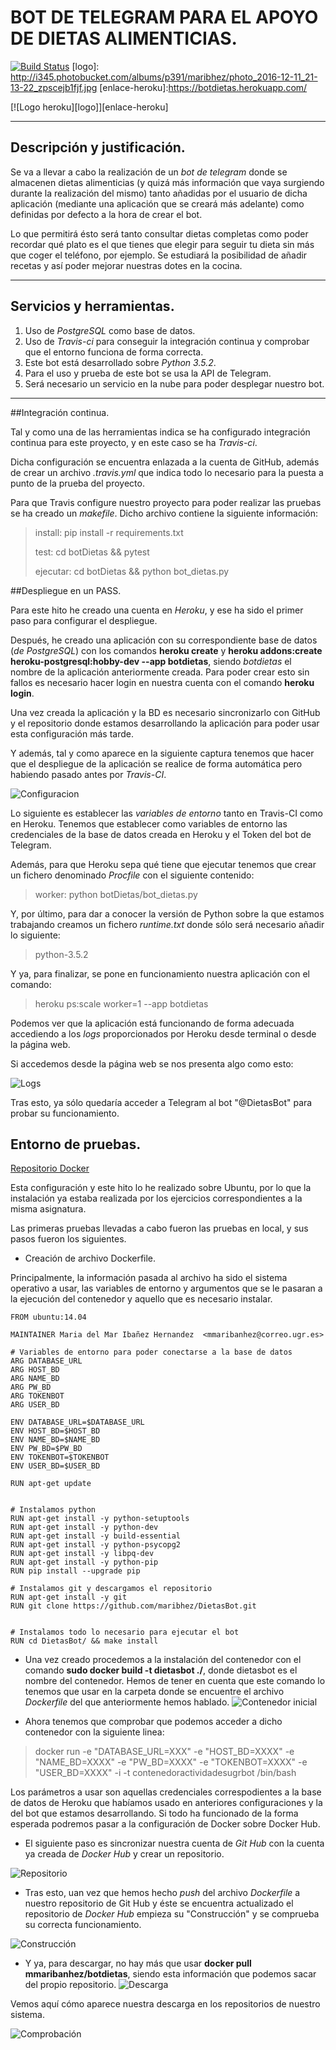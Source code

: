 # BOT DE TELEGRAM PARA EL APOYO DE DIETAS ALIMENTICIAS.

<!-- ![Sin titulo](https://travis-ci.org/maribhez/Infraestructura-Virtual-2016-2017.svg?branch=master) -->

[![Build Status](https://travis-ci.org/maribhez/DietasBot.svg?branch=master)](https://travis-ci.org/maribhez/DietasBot)
[logo]: http://i345.photobucket.com/albums/p391/maribhez/photo_2016-12-11_21-13-22_zpscejb1fjf.jpg
[enlace-heroku]:https://botdietas.herokuapp.com/

[![Logo heroku][logo]][enlace-heroku]

*****

## Descripción  y justificación.

Se va a llevar a cabo la realización de un *bot de telegram* donde se almacenen dietas alimenticias (y quizá más información que vaya surgiendo durante la realización del mismo) tanto añadidas por el usuario de dicha aplicación (mediante una aplicación que se creará más adelante) como definidas por defecto a la hora de crear el bot.

Lo que permitirá ésto será tanto consultar dietas completas como poder recordar qué plato es el que tienes que elegir para seguir tu dieta sin más que coger el teléfono, por ejemplo. Se estudiará la posibilidad de añadir recetas y así poder mejorar nuestras dotes en la cocina.

****

## Servicios y herramientas.

1. Uso de *PostgreSQL* como base de datos.
2. Uso de *Travis-ci* para conseguir la integración continua y comprobar que el entorno funciona de forma correcta.
3. Este bot está desarrollado sobre *Python 3.5.2*.
4. Para el uso y prueba de este bot se usa la API de Telegram.
5. Será necesario un servicio en la nube para poder desplegar nuestro bot.

****

##Integración continua.

Tal y como una de las herramientas indica se ha configurado integración continua para este proyecto, y en este caso se ha *Travis-ci*.

Dicha configuración se encuentra enlazada a la cuenta de GitHub, además de crear un archivo *.travis.yml* que indica todo lo necesario para la puesta a punto de la prueba del proyecto.

Para que Travis configure nuestro proyecto para poder realizar las pruebas se ha creado un *makefile*. Dicho archivo contiene la siguiente información:

>  install:
>  	pip install -r requirements.txt
>
>
>  test:
>  		cd botDietas && pytest
>
>  ejecutar:
>  	cd botDietas && python bot_dietas.py



##Despliegue en un PASS.

Para este hito he creado una cuenta en *Heroku*, y ese ha sido el primer paso para configurar el despliegue.

Después, he creado una aplicación con su correspondiente base de datos (*de PostgreSQL*) con los comandos **heroku create** y **heroku addons:create heroku-postgresql:hobby-dev --app botdietas**, siendo *botdietas* el nombre de la aplicación anteriormente creada. Para poder crear esto sin fallos es necesario hacer login en nuestra cuenta con el comando **heroku login**.

Una vez creada la aplicación y la BD es necesario sincronizarlo con GitHub y el repositorio donde estamos desarrollando la aplicación para poder usar esta configuración más tarde.

Y además, tal y como aparece en la siguiente captura tenemos que hacer que el despliegue de la aplicación se realice de forma automática pero habiendo pasado antes por *Travis-CI*.

![Configuracion](http://i345.photobucket.com/albums/p391/maribhez/configuracionGitHub_zpsjxsrl2jq.png "Configuracion")


Lo siguiente es establecer las *variables de entorno* tanto en Travis-CI como en Heroku. Tenemos que establecer como variables de entorno las credenciales de la base de datos creada en Heroku y el Token del bot de Telegram.


Además, para que Heroku sepa qué tiene que ejecutar tenemos que crear un fichero denominado *Procfile* con el siguiente contenido:

> worker: python botDietas/bot_dietas.py


Y, por último, para dar a conocer la versión de Python sobre la que estamos trabajando creamos un fichero *runtime.txt* donde sólo será necesario añadir lo siguiente:

> python-3.5.2


Y ya, para finalizar, se pone en funcionamiento nuestra aplicación con el comando:

> heroku ps:scale worker=1 --app botdietas


Podemos ver que la aplicación está funcionando de forma adecuada accediendo a los *logs* proporcionados por Heroku desde terminal o desde la página web.


Si accedemos desde la página web se nos presenta algo como esto:

![Logs](http://i345.photobucket.com/albums/p391/maribhez/log_zps3swjszot.png "Logs en funcionamiento")


Tras esto, ya sólo quedaría acceder a Telegram al bot "@DietasBot" para probar su funcionamiento.

## Entorno de pruebas. 

[Repositorio Docker](https://hub.docker.com/r/mmaribanhez/botdietas/)

Esta configuración y este hito lo he realizado sobre Ubuntu, por lo que la instalación ya estaba realizada por los ejercicios correspondientes a la misma asignatura. 

Las primeras pruebas llevadas a cabo fueron las pruebas en local, y sus pasos fueron los siguientes. 

* Creación de archivo Dockerfile.

Principalmente, la información pasada al archivo ha sido el sistema operativo a usar, las variables de entorno y argumentos que se le pasaran a la ejecución del contenedor y aquello que es necesario instalar. 
~~~
FROM ubuntu:14.04

MAINTAINER Maria del Mar Ibañez Hernandez  <mmaribanhez@correo.ugr.es>

# Variables de entorno para poder conectarse a la base de datos
ARG DATABASE_URL
ARG HOST_BD
ARG NAME_BD
ARG PW_BD
ARG TOKENBOT
ARG USER_BD

ENV DATABASE_URL=$DATABASE_URL
ENV HOST_BD=$HOST_BD
ENV NAME_BD=$NAME_BD
ENV PW_BD=$PW_BD
ENV TOKENBOT=$TOKENBOT
ENV USER_BD=$USER_BD

RUN apt-get update


# Instalamos python
RUN apt-get install -y python-setuptools
RUN apt-get install -y python-dev
RUN apt-get install -y build-essential
RUN apt-get install -y python-psycopg2
RUN apt-get install -y libpq-dev
RUN apt-get install -y python-pip
RUN pip install --upgrade pip

# Instalamos git y descargamos el repositorio
RUN apt-get install -y git
RUN git clone https://github.com/maribhez/DietasBot.git


# Instalamos todo lo necesario para ejecutar el bot
RUN cd DietasBot/ && make install
~~~

* Una vez creado procedemos a la instalación del contenedor con el comando **sudo docker build -t dietasbot ./**, donde dietasbot es el nombre del contenedor. Hemos de tener en cuenta que este comando lo tenemos que usar en la carpeta donde se encuentre el archivo *Dockerfile* del que anteriormente hemos hablado.
![Contenedor inicial](http://i345.photobucket.com/albums/p391/maribhez/Captura_zpsihtzlpqr.png "Contenedor inicial")

 * Ahora tenemos que comprobar que podemos acceder a dicho contenedor con la siguiente linea: 

> docker run -e "DATABASE_URL=XXX" -e "HOST_BD=XXXX" -e "NAME_BD=XXXX" -e "PW_BD=XXXX" -e "TOKENBOT=XXXX" -e "USER_BD=XXXX" -i -t contenedoractividadesugrbot /bin/bash

Los parámetros a usar son aquellas credenciales correspodientes a la base de datos de Heroku que habíamos usado en anteriores configuraciones y la del bot que estamos desarrollando. Si todo ha funcionado de la forma esperada podremos pasar a la configuración de Docker sobre Docker Hub. 


* El siguiente paso es sincronizar nuestra cuenta de *Git Hub* con la cuenta ya creada de *Docker Hub* y crear un repositorio. 

![Repositorio](http://i345.photobucket.com/albums/p391/maribhez/Captura2_zps8iaqjx8n.png "Repositorio")

* Tras esto, uan vez que hemos hecho *push* del archivo *Dockerfile* a nuestro repositorio de Git Hub y éste se encuentra actualizado  el repositorio de *Docker Hub* empieza su "Construcción" y se comprueba su correcta funcionamiento. 

![Construcción](http://i345.photobucket.com/albums/p391/maribhez/Captura3_zpsacdyhdv3.png "Construccion")

* Y ya, para descargar, no hay más que usar **docker pull mmaribanhez/botdietas**, siendo esta información que podemos sacar del propio repositorio. 
 ![Descarga](http://i345.photobucket.com/albums/p391/maribhez/Captura4_zps4x77hhre.png "Descarga")

Vemos aquí cómo aparece nuestra descarga en los repositorios de nuestro sistema. 

![Comprobación](http://i345.photobucket.com/albums/p391/maribhez/Captura5_zpsmxial3za.png "Comprobacion")










